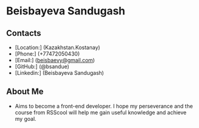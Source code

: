 # Beisbayeva Sandugash

## Contacts

* [Location:] (Kazakhstan.Kostanay)
* [Phone:] (+77472050430)
* [Email:] (beisbaevy@gmail.com)
* [GitHub:] (@bsandue)
* [Linkedin:] (Beisbayeva Sandugash)

## About Me

* Aims to become a front-end developer. I hope my perseverance and the course from RSScool will help me gain useful knowledge and achieve my goal.